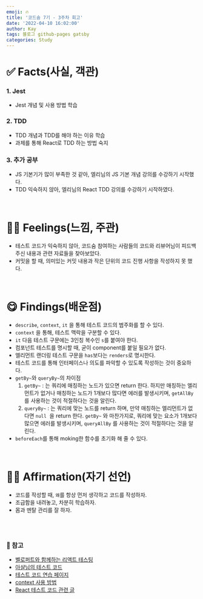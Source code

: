 ```yaml
---
emoji: 🔥
title: '코드숨 7기 - 3주차 회고'
date: '2022-04-10 16:02:00'
author: Kay
tags: 블로그 github-pages gatsby
categories: Study
---
```


# ✅ Facts(사실, 객관)

### 1. Jest

- Jest 개념 및 사용 방법 학습

### 2. TDD

- TDD 개념과 TDD를 해야 하는 이유 학습
- 과제를 통해 React로 TDD 하는 방법 숙지

### 3. 추가 공부

- JS 기본기가 많이 부족한 것 같아, 엘리님의 JS 기본 개념 강의를 수강하기 시작했다.
- TDD 익숙하지 않아, 엘리님의 React TDD 강의를 수강하기 시작하였다.

<br>

# 🙋‍♂️ Feelings(느낌, 주관)

- 테스트 코드가 익숙하지 않아, 코드숨 참여하는 사람들의 코드와 리뷰어님이 피드백 주신 내용과 관련 자료들을 찾아보았다.
- 커밋을 할 때, 의미있는 커밋 내용과 작은 단위의 코드 진행 사항을 작성하지 못 했다.

<br>

# 😋 Findings(배운점)

- `describe`, `context`, `it` 을 통해 테스트 코드의 범주화를 할 수 있다.
- `context` 을 통해, 테스트 맥락을 구분할 수 있다.
- `it` 다음 테스트 구문에는 3인칭 복수인 `s`를 붙여야 한다.
- 컴포넌트 테스트를 명시할 때, 굳이 component를 붙일 필요가 없다.
- 엘리먼트 랜더링 테스트 구문을 `has`보다는 `renders`로 명시한다.
- 테스트 코드를 통해 인터페이스나 의도를 파악할 수 있도록 작성하는 것이 중요하다.
- `getBy~`와 `queryBy~`의 차이점
  1. `getBy~` : 는 쿼리에 매칭하는 노드가 있으면 return 한다. 하지만 매칭하는 엘리먼트가 없거나 매칭하는 노드가 1개보다 많다면 에러를 발생시키며, `getAllBy` 를 사용하는 것이 적절하다는 것을 알린다.
  2. `queryBy~` : 는 쿼리에 맞는 노드를 return 하며, 만약 매칭하는 엘리먼트가 없다면 `null`
      을 return 한다. `getBy~` 와 마찬가지로, 쿼리에 맞는 요소가 1개보다 많으면 에러를 발생시키며, `queryAllBy` 를 사용하는 것이 적절하다는 것을 알린다.
- `beforeEach`를 통해 moking한 함수를 초기화 해 줄 수 있다.

<br>

# 👨‍💻 Affirmation(자기 선언)

- 코드를 작성할 때, `왜`를 항상 먼저 생각하고 코드를 작성하자.
- 조급함을 내려놓고, 차분히 학습하자.
- 몸과 멘탈 관리를 잘 하자.

<br>
<br>

### 📕 참고

- [벨로퍼트와 함께하는 리액트 테스팅](https://learn-react-test.vlpt.us/#/)
- [아샬님의 테스트 코드](https://github.com/ahastudio/til/blob/main/blog/2018/12-08-given-when-then.md#let)
- [테스트 코드 연습 페이지](https://github.com/goldbergyoni/javascript-testing-best-practices#-%EF%B8%8F-12-structure-tests-by-the-aaa-pattern)
- [context 사용 방법](https://www.betterspecs.org/#contexts)
- [React 테스트 코드 관련 글](https://intzzzero.netlify.app/blog/i-want-tdd)

```toc

```
